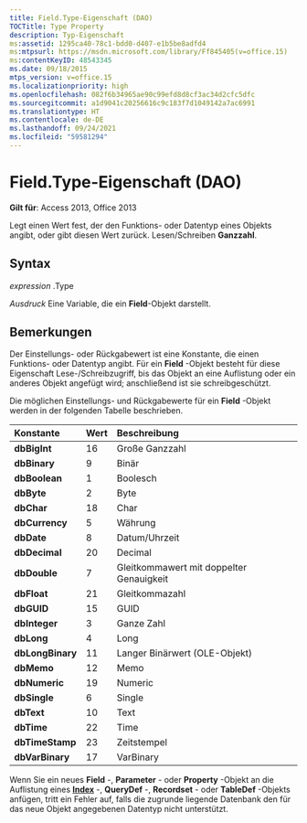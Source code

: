 ```yaml
---
title: Field.Type-Eigenschaft (DAO)
TOCTitle: Type Property
description: Typ-Eigenschaft
ms:assetid: 1295ca40-78c1-bdd0-d407-e1b5be8adfd4
ms:mtpsurl: https://msdn.microsoft.com/library/Ff845405(v=office.15)
ms:contentKeyID: 48543345
ms.date: 09/18/2015
mtps_version: v=office.15
ms.localizationpriority: high
ms.openlocfilehash: 082f6b34965ae90c99efd8d8cf3ac34d2cfc5dfc
ms.sourcegitcommit: a1d9041c20256616c9c183f7d1049142a7ac6991
ms.translationtype: HT
ms.contentlocale: de-DE
ms.lasthandoff: 09/24/2021
ms.locfileid: "59581294"
---
```

# <a name="fieldtype-property-dao"></a>Field.Type-Eigenschaft (DAO)


**Gilt für**: Access 2013, Office 2013

Legt einen Wert fest, der den Funktions- oder Datentyp eines Objekts angibt, oder gibt diesen Wert zurück. Lesen/Schreiben **Ganzzahl**.

## <a name="syntax"></a>Syntax

*expression* .Type

*Ausdruck* Eine Variable, die ein **Field**-Objekt darstellt.

## <a name="remarks"></a>Bemerkungen

Der Einstellungs- oder Rückgabewert ist eine Konstante, die einen Funktions- oder Datentyp angibt. Für ein **Field** -Objekt besteht für diese Eigenschaft Lese-/Schreibzugriff, bis das Objekt an eine Auflistung oder ein anderes Objekt angefügt wird; anschließend ist sie schreibgeschützt.

Die möglichen Einstellungs- und Rückgabewerte für ein **Field** -Objekt werden in der folgenden Tabelle beschrieben.

|**Konstante**|**Wert**|**Beschreibung**|
|:----------|:----------|:----------|
|**dbBigInt**|16|Große Ganzzahl|
|**dbBinary**|9|Binär|
|**dbBoolean**|1|Boolesch|
|**dbByte**|2|Byte|
|**dbChar**|18|Char|
|**dbCurrency**|5|Währung|
|**dbDate**|8|Datum/Uhrzeit|
|**dbDecimal**|20|Decimal|
|**dbDouble**|7|Gleitkommawert mit doppelter Genauigkeit|
|**dbFloat**|21|Gleitkommazahl|
|**dbGUID**|15|GUID|
|**dbInteger**|3|Ganze Zahl|
|**dbLong**|4|Long|
|**dbLongBinary**|11|Langer Binärwert (OLE-Objekt)|
|**dbMemo**|12|Memo|
|**dbNumeric**|19|Numeric|
|**dbSingle**|6|Single|
|**dbText**|10|Text|
|**dbTime**|22|Time|
|**dbTimeStamp**|23|Zeitstempel|
|**dbVarBinary**|17|VarBinary|

Wenn Sie ein neues **Field** -, **Parameter** - oder **Property** -Objekt an die Auflistung eines **[Index](index-object-dao.md)** -, **QueryDef** -, **Recordset** - oder **TableDef** -Objekts anfügen, tritt ein Fehler auf, falls die zugrunde liegende Datenbank den für das neue Objekt angegebenen Datentyp nicht unterstützt.
